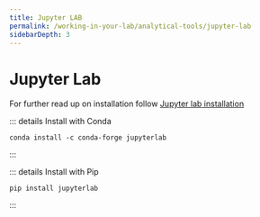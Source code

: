 ```yaml
---
title: Jupyter LAB
permalink: /working-in-your-lab/analytical-tools/jupyter-lab
sidebarDepth: 3
---
```


# Jupyter Lab

For further read up on installation follow [Jupyter lab installation](https://jupyterlab.readthedocs.io/en/stable/getting_started/installation.html)

::: details Install with Conda

```
conda install -c conda-forge jupyterlab
```

:::

::: details Install with Pip

```
pip install jupyterlab
```

:::
